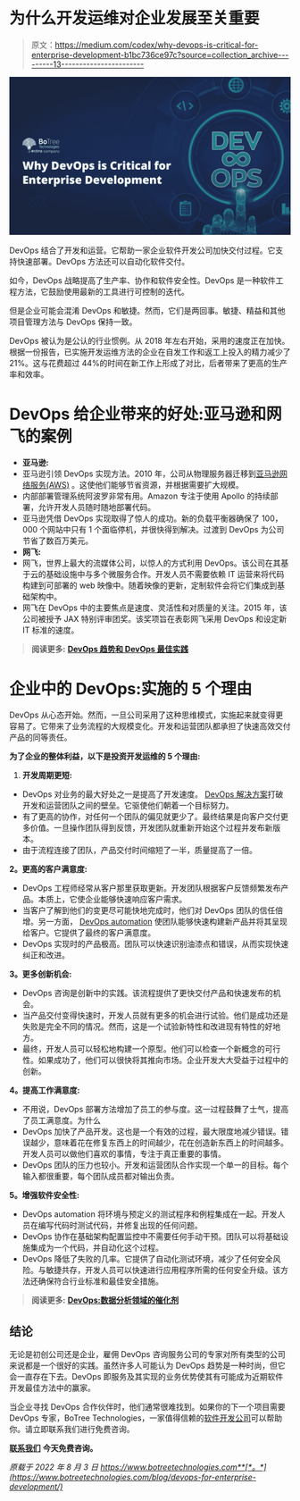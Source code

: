 # 为什么开发运维对企业发展至关重要

> 原文：<https://medium.com/codex/why-devops-is-critical-for-enterprise-development-b1bc736ce97c?source=collection_archive---------13----------------------->

[![](img/dbb6c12875a7196f2d04f25c9f61e73f.png)](https://www.botreetechnologies.com/blog/devops-for-enterprise-development/)

DevOps 结合了开发和运营。它帮助一家企业软件开发公司加快交付过程。它支持快速部署。DevOps 方法还可以自动化软件交付。

如今，DevOps 战略提高了生产率、协作和软件安全性。DevOps 是一种软件工程方法，它鼓励使用最新的工具进行可控制的迭代。

但是企业可能会混淆 DevOps 和敏捷。然而，它们是两回事。敏捷、精益和其他项目管理方法与 DevOps 保持一致。

DevOps 被认为是公认的行业惯例。从 2018 年左右开始，采用的速度正在加快。根据一份报告，已实施开发运维方法的企业在自发工作和返工上投入的精力减少了 21%。这与花费超过 44%的时间在新工作上形成了对比，后者带来了更高的生产率和效率。

# DevOps 给企业带来的好处:亚马逊和网飞的案例

*   **亚马逊:**
*   亚马逊引领 DevOps 实现方法。2010 年，公司从物理服务器迁移到[亚马逊网络服务(AWS)](https://www.botreetechnologies.com/aws-devops-services) 。这使他们能够节省资源，并根据需要扩大规模。
*   内部部署管理系统阿波罗非常有用。Amazon 专注于使用 Apollo 的持续部署，允许开发人员随时随地部署代码。
*   亚马逊凭借 DevOps 实现取得了惊人的成功。新的负载平衡器确保了 100，000 个网站中只有 1 个面临停机，并很快得到解决。过渡到 DevOps 为公司节省了数百万美元。
*   **网飞:**
*   网飞，世界上最大的流媒体公司，以惊人的方式利用 DevOps。该公司在其基于云的基础设施中与多个微服务合作。开发人员不需要依赖 IT 运营来将代码构建到可部署的 web 映像中。随着映像的更新，定制软件会将它们集成到基础架构中。
*   网飞在 DevOps 中的主要焦点是速度、灵活性和对质量的关注。2015 年，该公司被授予 JAX 特别评审团奖。该奖项旨在表彰网飞采用 DevOps 和设定新 IT 标准的速度。

> **阅读更多:** [**DevOps 趋势和 DevOps 最佳实践**](https://www.botreetechnologies.com/blog/devops-trends-and-devops-best-practices/)

# 企业中的 DevOps:实施的 5 个理由

DevOps 从心态开始。然而，一旦公司采用了这种思维模式，实施起来就变得更容易了。它带来了业务流程的大规模变化。开发和运营团队都承担了快速高效交付产品的同等责任。

**为了企业的整体利益，以下是投资开发运维的 5 个理由:**

1.  **开发周期更短:**

*   DevOps 对业务的最大好处之一是提高了开发速度。 [DevOps 解决方案](https://www.botreetechnologies.com/blog/how-to-implement-devops-successfully/)打破开发和运营团队之间的壁垒。它驱使他们朝着一个目标努力。
*   有了更高的协作，对任何一个团队的偏见就更少了。最终结果是向客户交付更多价值。一旦操作团队得到反馈，开发团队就重新开始这个过程并发布新版本。
*   由于流程连接了团队，产品交付时间缩短了一半，质量提高了一倍。

**2。更高的客户满意度:**

*   DevOps 工程师经常从客户那里获取更新。开发团队根据客户反馈频繁发布产品。本质上，它使企业能够快速响应客户需求。
*   当客户了解到他们的变更尽可能快地完成时，他们对 DevOps 团队的信任倍增。另一方面， [DevOps automation](https://www.botreetechnologies.com/blog/best-devops-automation-tools-and-technologies/) 使团队能够快速构建新产品并将其呈现给客户。它提供了最终的客户满意度。
*   DevOps 实现时的产品极高。团队可以快速识别油漆点和错误，从而实现快速纠正和改进。

**3。更多创新机会:**

*   DevOps 咨询是创新中的实践。该流程提供了更快交付产品和快速发布的机会。
*   当产品交付变得快速时，开发人员就有更多的机会进行试验。他们是成功还是失败是完全不同的情况。然而，这是一个试验新特性和改进现有特性的好地方。
*   最终，开发人员可以轻松地构建一个原型。他们可以检查一个新概念的可行性。如果成功了，他们可以很快将其推向市场。企业开发大大受益于过程中的创新。

**4。提高工作满意度:**

*   不用说，DevOps 部署方法增加了员工的参与度。这一过程鼓舞了士气，提高了员工满意度。为什么
*   DevOps 加快了产品开发。这也是一个有效的过程，最大限度地减少错误。错误越少，意味着花在修复东西上的时间越少，花在创造新东西上的时间越多。开发人员可以做他们喜欢的事情，专注于真正重要的事情。
*   DevOps 团队的压力也较小。开发和运营团队合作实现一个单一的目标。每个输入都很重要，每个团队成员都对输出负责。

**5。增强软件安全性:**

*   DevOps automation 将环境与预定义的测试程序和例程集成在一起。开发人员在编写代码时测试代码，并修复出现的任何问题。
*   DevOps 协作在基础架构配置监控中不需要任何手动干预。团队可以将基础设施集成为一个代码，并自动化这个过程。
*   DevOps 降低了失败的几率。它提供了自动化测试环境，减少了任何安全风险。与敏捷共存，开发人员可以快速进行应用程序所需的任何安全升级。该方法还确保符合行业标准和最佳安全措施。

> **阅读更多:** [**DevOps:数据分析领域的催化剂**](https://www.botreetechnologies.com/blog/devops-data-analysis/)

## **结论**

无论是初创公司还是企业，雇佣 DevOps 咨询服务公司的专家对所有类型的公司来说都是一个很好的实践。虽然许多人可能认为 DevOps 趋势是一种时尚，但它会一直存在下去。DevOps 即服务及其实现的业务优势使其有可能成为近期软件开发最佳方法中的赢家。

当企业寻找 DevOps 合作伙伴时，他们通常很难找到。如果你的下一个项目需要 DevOps 专家，BoTree Technologies，一家值得信赖的[软件开发公司](https://www.botreetechnologies.com/)可以帮助你。请立即联系我们进行免费咨询。

[**联系我们**](https://www.botreetechnologies.com/contact) **今天免费咨询。**

*原载于 2022 年 8 月 3 日 https://www.botreetechnologies.com**[*。*](https://www.botreetechnologies.com/blog/devops-for-enterprise-development/)*